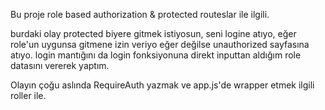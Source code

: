 Bu proje role based authorization & protected routeslar ile ilgili.

burdaki olay protected biyere gitmek istiyosun, seni logine atıyo, eğer role'un uygunsa gitmene izin veriyo eğer değilse unauthorized sayfasına atıyo. login mantığını da login fonksiyonuna direkt inputtan aldığım role datasını vererek yaptım.

Olayın çoğu aslında RequireAuth yazmak ve app.js'de wrapper etmek ilgili roller ile.
